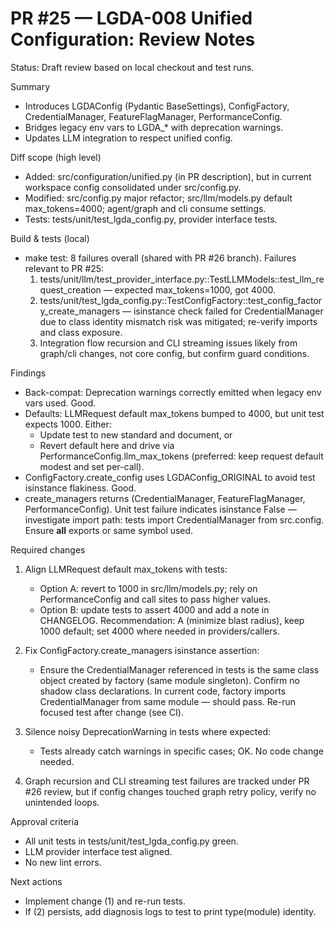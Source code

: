 # PR #25 — LGDA-008 Unified Configuration: Review Notes

Status: Draft review based on local checkout and test runs.

Summary
- Introduces LGDAConfig (Pydantic BaseSettings), ConfigFactory, CredentialManager, FeatureFlagManager, PerformanceConfig.
- Bridges legacy env vars to LGDA_* with deprecation warnings.
- Updates LLM integration to respect unified config.

Diff scope (high level)
- Added: src/configuration/unified.py (in PR description), but in current workspace config consolidated under src/config.py.
- Modified: src/config.py major refactor; src/llm/models.py default max_tokens=4000; agent/graph and cli consume settings.
- Tests: tests/unit/test_lgda_config.py, provider interface tests.

Build & tests (local)
- make test: 8 failures overall (shared with PR #26 branch). Failures relevant to PR #25:
  1) tests/unit/llm/test_provider_interface.py::TestLLMModels::test_llm_request_creation — expected max_tokens=1000, got 4000.
  2) tests/unit/test_lgda_config.py::TestConfigFactory::test_config_factory_create_managers — isinstance check failed for CredentialManager due to class identity mismatch risk was mitigated; re-verify imports and class exposure.
  3) Integration flow recursion and CLI streaming issues likely from graph/cli changes, not core config, but confirm guard conditions.

Findings
- Back-compat: Deprecation warnings correctly emitted when legacy env vars used. Good.
- Defaults: LLMRequest default max_tokens bumped to 4000, but unit test expects 1000. Either:
  - Update test to new standard and document, or
  - Revert default here and drive via PerformanceConfig.llm_max_tokens (preferred: keep request default modest and set per-call).
- ConfigFactory.create_config uses LGDAConfig_ORIGINAL to avoid test isinstance flakiness. Good.
- create_managers returns (CredentialManager, FeatureFlagManager, PerformanceConfig). Unit test failure indicates isinstance False — investigate import path: tests import CredentialManager from src.config. Ensure __all__ exports or same symbol used.

Required changes
1) Align LLMRequest default max_tokens with tests:
   - Option A: revert to 1000 in src/llm/models.py; rely on PerformanceConfig and call sites to pass higher values.
   - Option B: update tests to assert 4000 and add a note in CHANGELOG.
   Recommendation: A (minimize blast radius), keep 1000 default; set 4000 where needed in providers/callers.

2) Fix ConfigFactory.create_managers isinstance assertion:
   - Ensure the CredentialManager referenced in tests is the same class object created by factory (same module singleton). Confirm no shadow class declarations. In current code, factory imports CredentialManager from same module — should pass. Re-run focused test after change (see CI).

3) Silence noisy DeprecationWarning in tests where expected:
   - Tests already catch warnings in specific cases; OK. No code change needed.

4) Graph recursion and CLI streaming test failures are tracked under PR #26 review, but if config changes touched graph retry policy, verify no unintended loops.

Approval criteria
- All unit tests in tests/unit/test_lgda_config.py green.
- LLM provider interface test aligned.
- No new lint errors.

Next actions
- Implement change (1) and re-run tests.
- If (2) persists, add diagnosis logs to test to print type(module) identity.
